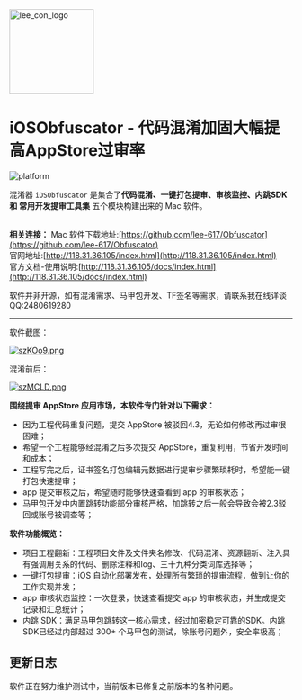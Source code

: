 <img src="https://s3.ax1x.com/2021/01/27/szmFC6.png" alt="lee_con_logo" height=150>

# iOSObfuscator - 代码混淆加固大幅提高AppStore过审率

<img src="https://img.shields.io/badge/platform-ios%7Cmac%7CEgret%7Ccocos2dx%2BLua-orange" alt="platform">

混淆器 `iOSObfuscator` 是集合了<b>代码混淆、一键打包提审、审核监控、内跳SDK 和 常用开发提审工具集</b> 五个模块构建出来的 Mac 软件。<br><br>

**相关连接：**
Mac 软件下载地址:[https://github.com/lee-617/Obfuscator](https://github.com/lee-617/Obfuscator)<br />
官网地址:[http://118.31.36.105/index.html](http://118.31.36.105/index.html)<br />
官方文档-使用说明:[http://118.31.36.105/docs/index.html](http://118.31.36.105/docs/index.html)<br />

软件并非开源，如有混淆需求、马甲包开发、TF签名等需求，请联系我在线详谈QQ:2480619280

-------

软件截图：

<a href="https://imgchr.com/i/szKOo9"><img src="https://s3.ax1x.com/2021/01/27/szKOo9.png" alt="szKOo9.png" border="0" /></a>

混淆前后：

<a href="https://imgchr.com/i/szMCLD"><img src="https://s3.ax1x.com/2021/01/27/szMCLD.png" alt="szMCLD.png" border="0" /></a>

**围绕提审 AppStore 应用市场，本软件专门针对以下需求：**

- 因为工程代码重复问题，提交 AppStore 被驳回4.3，无论如何修改再过审很困难；
- 希望一个工程能够经混淆之后多次提交 AppStore，重复利用，节省开发时间和成本；
- 工程写完之后，证书签名打包编辑元数据进行提审步骤繁琐耗时，希望能一键打包快速提审；
- app 提交审核之后，希望随时能够快速查看到 app 的审核状态；
- 马甲包开发中内置跳转功能部分审核严格，加跳转之后一般会导致会被2.3驳回或账号被调查等；

**软件功能概览：**

- 项目工程翻新：工程项目文件及文件夹名修改、代码混淆、资源翻新、注入具有强调用关系的代码、删除注释和log、三十九种分类词库选择等；
- 一键打包提审：iOS 自动化部署发布，处理所有繁琐的提审流程，做到让你的工作实现并发；
- app 审核状态监控：一次登录，快速查看提交 app 的审核状态，并生成提交记录和汇总统计；
- 内跳 SDK：满足马甲包跳转这一核心需求，经过加密稳定可靠的SDK。内跳 SDK已经过内部超过 300+ 个马甲包的测试，除账号问题外，安全率极高；

## 更新日志

软件正在努力维护测试中，当前版本已修复之前版本的各种问题。<br/><br/>

<template>
    <a-timeline mode="left">
        <a-timeline-item>
            <b>当前线上版本 - v1.2.0</b>
            <a-tag color="red">正式版</a-tag>
            <p></p>
            <p>
                &emsp;当前版本存在以下『已知问题』，请注意：
                <br /><p></p>
                &emsp;- <a-tag color="blue">『已知问题』</a-tag>ld: framework not found XXX.framework framework路径改变；<br/>
                &emsp;- <a-tag color="blue">『已知问题』</a-tag>pch文件位于工程根目录下，导致import的文件名未被修改；<br/>
                &emsp;- <a-tag color="blue">『已知问题』</a-tag>若对象创建时指向的是子类对象，在注入的时候可能导致调用到子类注入的方法而抛出异常；<br/><br/>
                &emsp;<font color=gray><b>针对已知问题，若出现，请参考《常见问题 FAQ》手动进行修复</b></font>
            </p>
        </a-timeline-item>
        <a-timeline-item>
            v1.1.9
            <p>
                &emsp;- <a-tag color="green">优化</a-tag>优化查找替换属性和方法的逻辑；<br/>
                &emsp;- <a-tag color="green">优化</a-tag>优化写入文件之前的存储逻辑；<br/>
                &emsp;- <a-tag color="green">优化</a-tag>资源文件以及Assets和AppIcon图片优化；<br/>
                &emsp;- <a-tag color="green">优化</a-tag>优化代码缩进和注入代码格式；<br/>
                &emsp;- <a-tag color="green">优化</a-tag>调整ui交互；<br/>
                &emsp;- <a-tag color="green">优化</a-tag>优化状态栏ui交互；<br/>
                &emsp;- <a-tag color="green">优化</a-tag>优化白名单引用；<br/>
                &emsp;- <a-tag color="purple">修复</a-tag>修复非法混淆词、关键字、标识符引起的问题；<br/>
                &emsp;- <a-tag color="purple">修复</a-tag>修复工程目录引用错误的问题；<br/>
                &emsp;- <a-tag color="purple">修复</a-tag>修复程序运行假死的问题；<br/>
                &emsp;- <a-tag color="purple">修复</a-tag>修复资源修改时的逻辑漏洞；<br/>
                &emsp;- <a-tag color="purple">修复</a-tag>修复崩溃问题, 修复pch和info.plist文件路径引入错误的问题, 调整扩展文件名称创建逻辑；<br/>
            </p>
        </a-timeline-item>
        <a-timeline-item>
            v1.1.8
            <p>
                &emsp;- <a-tag color="orange">新增</a-tag>新增文件头注释替换；<br/>
                &emsp;- <a-tag color="orange">新增</a-tag>新增目录名和文件名替换；<br/>
                &emsp;- <a-tag color="orange">新增</a-tag>新增文件通配后缀过滤；<br/>
                &emsp;- <a-tag color="orange">新增</a-tag>新增混淆日志导出；<br/>
                &emsp;- <a-tag color="orange">新增</a-tag>添加快捷键；<br/>
                &emsp;- <a-tag color="purple">修复</a-tag>修复plist文件为空的bug；<br/>
                &emsp;- <a-tag color="purple">修复</a-tag>修复白名单子目录和非白名单子目录中含同名被同步修改的问题；<br/>
                &emsp;- <a-tag color="purple">修复</a-tag>修复实际目录和工程中的目录引用不同步的问题；<br/>
                &emsp;- <a-tag color="purple">修复</a-tag>修复通过点语法访问setter和getter但未声明属性，从而setter被替换错误的bug；<br/>
                &emsp;- <a-tag color="purple">修复</a-tag>修复截取一个文件多个类时发生的错误；<br/>
            </p>
        </a-timeline-item>
        <a-timeline-item>
            v1.1.7
            <p>
                &emsp;- <a-tag color="orange">新增</a-tag>添加属性限定符、修饰语义符的安全过滤；<br/>
                &emsp;- <a-tag color="orange">新增</a-tag>支持软件快捷键组合；<br/>
                &emsp;- <a-tag color="orange">新增</a-tag>新增四十个混淆分类词库；<br/>
                &emsp;- <a-tag color="orange">新增</a-tag>新增注释和NSLog删除；<br/>
                &emsp;- <a-tag color="purple">修复</a-tag>兼容LaunchScreen文件内容被替换的bug；<br/>
                &emsp;- <a-tag color="purple">修复</a-tag>修复font资源加载不了的bug；<br/>
                &emsp;- <a-tag color="purple">修复</a-tag>修复其他可能存在问题的bug；<br/>
                &emsp;- <a-tag color="purple">修复</a-tag>修复工程中 info.plist 引入路径的错误；<br/>
                &emsp;- <a-tag color="purple">修复</a-tag>变更目录路径crash；<br/>
            </p>
        </a-timeline-item>
        <a-timeline-item>
            v1.1.6
            <p>
                &emsp;- <a-tag color="orange">新增</a-tag>添加属性名混淆、方法名混淆；<br/>
                &emsp;- <a-tag color="orange">新增</a-tag>添加系统api和常见三方sdk方法签名的安全过滤；<br/>
                &emsp;- <a-tag color="purple">修复</a-tag>修复工程配置选项缓存的问题；<br/>
                &emsp;- <a-tag color="purple">修复</a-tag>修复资源文件引入错误的问题；<br/>
                &emsp;- <a-tag color="purple">修复</a-tag>修复注入的资源文件未被正确生成的问题；<br/>
                &emsp;- <a-tag color="purple">修复</a-tag>修复main函数被替换的问题；<br/>
            </p>
        </a-timeline-item>
        <a-timeline-item>
            v1.1.5
            <p>
                &emsp;- <a-tag color="purple">修复</a-tag>修改log输出逻辑错误的问题；<br/>
                &emsp;- <a-tag color="purple">修复</a-tag>修复自定义bundle下资源获取不到的bug；<br/>
                &emsp;- <a-tag color="purple">修复</a-tag>修复api修改导致属性变化, 属性修改导致api变化的bug；<br/>
                &emsp;- <a-tag color="purple">修复</a-tag>修复getter方法内部实例变量ivar没有同步被更换的bug；<br/>
                &emsp;- <a-tag color="purple">修复</a-tag>修复系统方法被自定义重写之后导致被替换的bug；<br/>
            </p>
        </a-timeline-item>
        <a-timeline-item>
            v1.1.4
            <p>
                &emsp;- <a-tag color="green">优化</a-tag>优化代码块、行内代码等显示效果；<br/>
                &emsp;- <a-tag color="orange">新增</a-tag>新增工程目录变更白名单重置弹窗提示；<br/>
                &emsp;- <a-tag color="purple">修复</a-tag>修复一个文件中多个类定义和实现，插入methods和properties的位置有误的bug；<br/>
                &emsp;- <a-tag color="purple">修复</a-tag>修复了 Model 模型类中的属性在被调用时被修改的问题；<br/>
                &emsp;- <a-tag color="purple">修复</a-tag>修复了setter方法被子类重写之后被修改了出错的bug；<br/>
            </p>
        </a-timeline-item>
        <a-timeline-item>
            v1.1.0
            <p>
                &emsp;- <a-tag color="orange">新增</a-tag>添加注入调用关系功能；<br/>
                &emsp;- <a-tag color="orange">新增</a-tag>添加资源hash值更改；<br/>
                &emsp;- <a-tag color="purple">修复</a-tag>修复import的分类名和实际category的文件名不一致的问题；<br/>
                &emsp;- <a-tag color="purple">修复</a-tag>修复protocol中方法声明部分只替换一部分的bug；<br/>
            </p>
        </a-timeline-item>
        <a-timeline-item>
            v1.0.2
            <p>
                &emsp;- <a-tag color="green">优化</a-tag>优化log输出；<br/>
                &emsp;- <a-tag color="orange">新增</a-tag>新增terminal,终端打开当前工程目录的窗口；<br/>
                &emsp;- <a-tag color="orange">新增</a-tag>新增打开工程选项；<br/>
                &emsp;- <a-tag color="orange">新增</a-tag>新增打开工程的Finder目录选项；<br/>
                &emsp;- <a-tag color="purple">修复</a-tag>修复工程中插注入方法引用资源错误的问题；<br/>
            </p>
        </a-timeline-item>
        <a-timeline-item>
            v0.0.1
            <p>
                &emsp;- <a-tag color="orange">新增</a-tag>添加对OC代码的混淆功能；<br/>
            </p>
        </a-timeline-item>
    </a-timeline>
</template>
